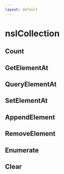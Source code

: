 ```yaml
---
layout: default
---
```


# nsICollection #

## Count ##

## GetElementAt ##

## QueryElementAt ##

## SetElementAt ##

## AppendElement ##

## RemoveElement ##

## Enumerate ##

## Clear ##
